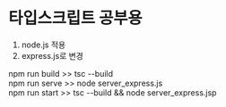 # 타입스크립트 공부용
1. node.js 적용
2. express.js로 변경

npm run build >> tsc --build \
npm run serve >> node server_express.js \
npm run start >> tsc --build && node server_express.jsp
